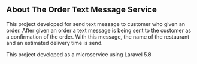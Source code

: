 ## About The Order Text Message Service

This project developed for send text message to customer who given an order. After given an order a text message is being sent to the customer as a confirmation of the order. With this message, the name of the restaurant and an estimated delivery time is send.

This project developed as a microservice using Laravel 5.8
